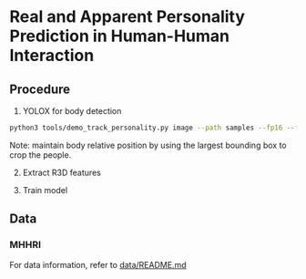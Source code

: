 # Real and Apparent Personality Prediction in Human-Human Interaction

## Procedure

1. YOLOX for body detection

  ```bash
  python3 tools/demo_track_personality.py image --path samples --fp16 --fuse --save_result &> outputs/logs/log_samples.txt
  ```

  Note: maintain body relative position by using the largest bounding box to crop the people.

2. Extract R3D features

3. Train model

## Data

### MHHRI

For data information, refer to [data/README.md](./data/README.md)

